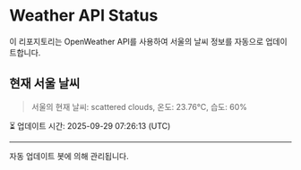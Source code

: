 
# Weather API Status

이 리포지토리는 OpenWeather API를 사용하여 서울의 날씨 정보를 자동으로 업데이트합니다.

## 현재 서울 날씨
> 서울의 현재 날씨: scattered clouds, 온도: 23.76°C, 습도: 60%

⏳ 업데이트 시간: 2025-09-29 07:26:13 (UTC)

---
자동 업데이트 봇에 의해 관리됩니다.
